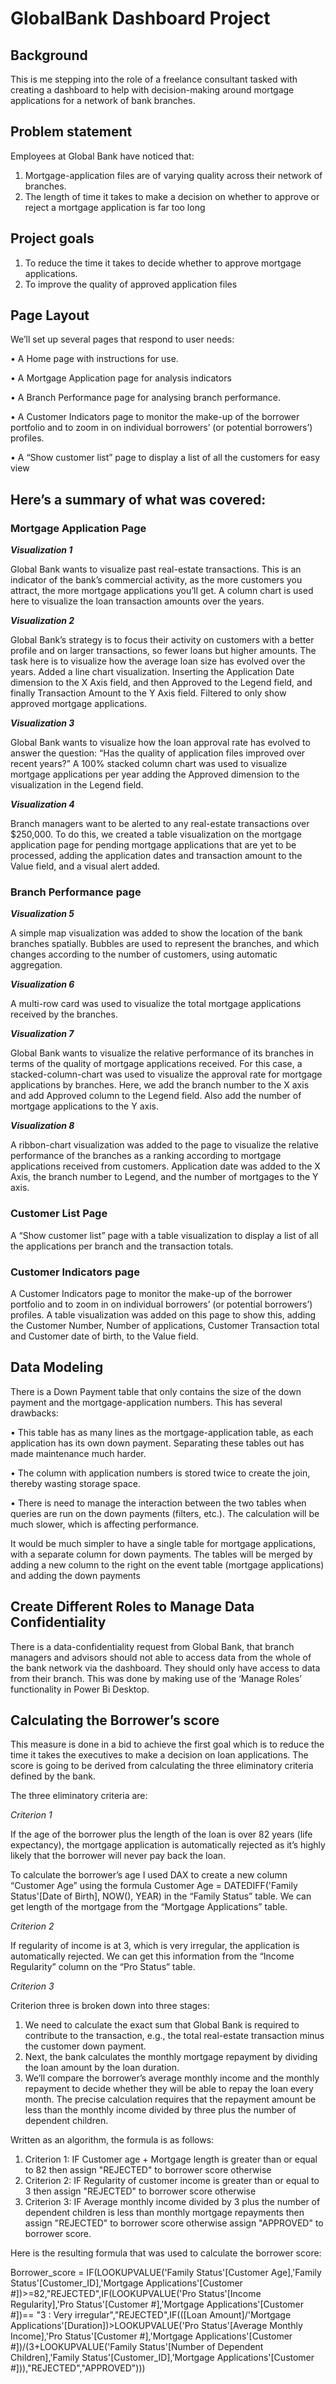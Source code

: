 # GlobalBank Dashboard Project

## Background
This is me stepping into the role of a freelance consultant tasked with creating a dashboard to help with decision-making around mortgage applications for a network of bank branches. 

## Problem statement

Employees at Global Bank have noticed that:
1.	Mortgage-application files are of varying quality across their network of branches.
2.	The length of time it takes to make a decision on whether to approve or reject a mortgage application is far too long

## Project goals
1.	To reduce the time it takes to decide whether to approve mortgage applications. 
2.	To improve the quality of approved application files

## Page Layout
We’ll set up several pages that respond to user needs:

•	A Home page with instructions for use.

•	A Mortgage Application page for analysis indicators 

•	A Branch Performance page for analysing branch performance. 

•	A Customer Indicators page to monitor the make-up of the borrower portfolio and to zoom in on individual borrowers’ (or potential borrowers’) profiles.

•	A “Show customer list” page to display a list of all the customers for easy view

## Here’s a summary of what was covered:

### Mortgage Application Page

***Visualization 1***

Global Bank wants to visualize past real-estate transactions. This is an indicator of the bank’s commercial activity, as the more customers you attract, the more mortgage applications you’ll get. A column chart is used here to visualize the loan transaction amounts over the years.

***Visualization 2***

Global Bank’s strategy is to focus their activity on customers with a better profile and on larger transactions, so fewer loans but higher amounts. The task here is to visualize how the average loan size has evolved over the years. Added a line chart visualization. Inserting the Application Date dimension to the X Axis field, and then Approved to the Legend field, and finally Transaction Amount to the Y Axis field. Filtered to only show approved mortgage applications. 

***Visualization 3***

Global Bank wants to visualize how the loan approval rate has evolved to answer the question: “Has the quality of application files improved over recent years?” A 100% stacked column chart was used to visualize mortgage applications per year adding the Approved dimension to the visualization in the Legend field.

***Visualization 4***

Branch managers want to be alerted to any real-estate transactions over $250,000. To do this, we created a table visualization on the mortgage application page for pending mortgage applications that are yet to be processed, adding the application dates and transaction amount to the Value field, and a visual alert added.

### Branch Performance page

***Visualization 5***

A simple map visualization was added to show the location of the bank branches spatially. Bubbles are used to represent the branches, and which changes according to the number of customers, using automatic aggregation.

***Visualization 6***

A multi-row card was used to visualize the total mortgage applications received by the branches.

***Visualization 7***

Global Bank wants to visualize the relative performance of its branches in terms of the quality of mortgage applications received. For this case, a stacked-column-chart was used to visualize the approval rate for mortgage applications by branches. Here, we add the branch number to the X axis and add Approved column to the Legend field. Also add the number of mortgage applications to the Y axis. 

***Visualization 8***

A ribbon-chart visualization was added to the page to visualize the relative performance of the branches as a ranking according to mortgage applications received from customers. Application date was added to the X Axis, the branch number to Legend, and the number of mortgages to the Y axis.

### Customer List Page

A “Show customer list” page with a table visualization to display a list of all the applications per branch and the transaction totals.

### Customer Indicators page

A Customer Indicators page to monitor the make-up of the borrower portfolio and to zoom in on individual borrowers’ (or potential borrowers’) profiles. A table visualization was added on this page to show this, adding the Customer Number, Number of applications, Customer Transaction total and Customer date of birth, to the Value field.

## Data Modeling 

There is a Down Payment table that only contains the size of the down payment and the mortgage-application numbers. This has several drawbacks:

•	This table has as many lines as the mortgage-application table, as each application has its own down payment. Separating these tables out has made maintenance much harder.

•	The column with application numbers is stored twice to create the join, thereby wasting storage space.

•	There is need to manage the interaction between the two tables when queries are run on the down payments (filters, etc.). The calculation will be much slower, which is affecting performance. 

It would be much simpler to have a single table for mortgage applications, with a separate column for down payments. The tables will be merged by adding a new column to the right on the event table (mortgage applications) and adding the down payments

## Create Different Roles to Manage Data Confidentiality

There is a data-confidentiality request from Global Bank, that branch managers and advisors should not able to access data from the whole of the bank network via the dashboard. They should only have access to data from their branch. This was done by making use of the ‘Manage Roles’ functionality in Power Bi Desktop.

## Calculating the Borrower’s score

This measure is done in a bid to achieve the first goal which is to reduce the time it takes the executives to make a decision on loan applications. The score is going to be derived from calculating the three eliminatory criteria defined by the bank.

The three eliminatory criteria are:

*Criterion 1*

If the age of the borrower plus the length of the loan is over 82 years (life expectancy), the mortgage application is automatically rejected as it’s highly likely that the borrower will never pay back the loan.

To calculate the borrower’s age I used DAX to create a new column “Customer Age” using the formula Customer Age = DATEDIFF('Family Status'[Date of Birth], NOW(), YEAR) in the “Family Status” table. We can get length of the mortgage from the “Mortgage Applications” table.

*Criterion 2*

If regularity of income is at 3, which is very irregular, the application is automatically rejected. We can get this information from the “Income Regularity” column on the “Pro Status” table.

*Criterion 3*

Criterion three is broken down into three stages:

1.	We need to calculate the exact sum that Global Bank is required to contribute to the transaction, e.g., the total real-estate transaction minus the customer down payment. 
2.	Next, the bank calculates the monthly mortgage repayment by dividing the loan amount by the loan duration. 
3.	We’ll compare the borrower’s average monthly income and the monthly repayment to decide whether they will be able to repay the loan every month. The precise calculation requires that the repayment amount be less than the monthly income divided by three plus the number of dependent children. 

Written as an algorithm, the formula is as follows:

1.	Criterion 1: IF Customer age + Mortgage length is greater than or equal to 82 then assign "REJECTED" to borrower score otherwise
2.	Criterion 2: IF Regularity of customer income is greater than or equal to 3 then assign "REJECTED" to borrower score otherwise
3.	Criterion 3: IF Average monthly income divided by 3 plus the number of dependent children is less than monthly mortgage repayments then assign "REJECTED" to borrower score otherwise assign "APPROVED" to borrower score.
   
Here is the resulting formula that was used to calculate the borrower score:

Borrower_score = IF(LOOKUPVALUE('Family Status'[Customer Age],'Family Status'[Customer_ID],'Mortgage Applications'[Customer #])>=82,"REJECTED",IF(LOOKUPVALUE('Pro  Status'[Income Regularity],'Pro  Status'[Customer #],'Mortgage Applications'[Customer #])== "3 : Very irregular","REJECTED",IF(([Loan Amount]/'Mortgage Applications'[Duration])>LOOKUPVALUE('Pro  Status'[Average Monthly Income],'Pro  Status'[Customer #],'Mortgage Applications'[Customer #])/(3+LOOKUPVALUE('Family Status'[Number of Dependent Children],'Family Status'[Customer_ID],'Mortgage Applications'[Customer #])),"REJECTED","APPROVED")))


